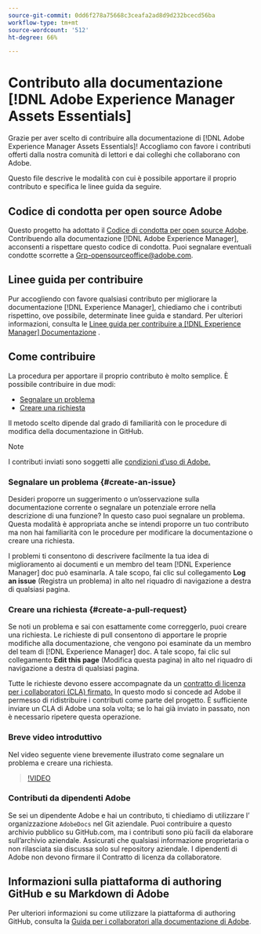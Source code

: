 ```yaml
---
source-git-commit: 0dd6f278a75668c3ceafa2ad8d9d232bcecd56ba
workflow-type: tm+mt
source-wordcount: '512'
ht-degree: 66%

---
```

# Contributo alla documentazione [!DNL Adobe Experience Manager Assets Essentials]

Grazie per aver scelto di contribuire alla documentazione di [!DNL Adobe Experience Manager Assets Essentials]! Accogliamo con favore i contributi offerti dalla nostra comunità di lettori e dai colleghi che collaborano con Adobe.

Questo file descrive le modalità con cui è possibile apportare il proprio contributo e specifica le linee guida da seguire.

## Codice di condotta per open source Adobe

Questo progetto ha adottato il [Codice di condotta per open source Adobe](code-of-conduct.md). Contribuendo alla documentazione [!DNL Adobe Experience Manager], acconsenti a rispettare questo codice di condotta. Puoi segnalare eventuali condotte scorrette a [Grp-opensourceoffice@adobe.com](mailto:Grp-opensourceoffice@adobe.com).

## Linee guida per contribuire

Pur accogliendo con favore qualsiasi contributo per migliorare la documentazione [!DNL Experience Manager], chiediamo che i contributi rispettino, ove possibile, determinate linee guida e standard. Per ulteriori informazioni, consulta le [Linee guida per contribuire a [!DNL Experience Manager] Documentazione](guidelines.md) .

## Come contribuire

La procedura per apportare il proprio contributo è molto semplice. È possibile contribuire in due modi:

* [Segnalare un problema](#create-an-issue)
* [Creare una richiesta](#create-a-pull-request)

Il metodo scelto dipende dal grado di familiarità con le procedure di modifica della documentazione in GitHub.

>[!NOTE]
>
>I contributi inviati sono soggetti alle [condizioni d’uso di Adobe.](https://www.adobe.com/it/legal/terms.html)

### Segnalare un problema {#create-an-issue}

Desideri proporre un suggerimento o un’osservazione sulla documentazione corrente o segnalare un potenziale errore nella descrizione di una funzione? In questo caso puoi segnalare un problema. Questa modalità è appropriata anche se intendi proporre un tuo contributo ma non hai familiarità con le procedure per modificare la documentazione o creare una richiesta.

I problemi ti consentono di descrivere facilmente la tua idea di miglioramento ai documenti e un membro del team [!DNL Experience Manager] doc può esaminarla. A tale scopo, fai clic sul collegamento **Log an issue** (Registra un problema) in alto nel riquadro di navigazione a destra di qualsiasi pagina.

### Creare una richiesta {#create-a-pull-request}

Se noti un problema e sai con esattamente come correggerlo, puoi creare una richiesta. Le richieste di pull consentono di apportare le proprie modifiche alla documentazione, che vengono poi esaminate da un membro del team di [!DNL Experience Manager] doc. A tale scopo, fai clic sul collegamento **Edit this page** (Modifica questa pagina) in alto nel riquadro di navigazione a destra di qualsiasi pagina.

Tutte le richieste devono essere accompagnate da un [contratto di licenza per i collaboratori (CLA) firmato.](https://opensource.adobe.com/cla.html) In questo modo si concede ad Adobe il permesso di ridistribuire i contributi come parte del progetto. È sufficiente inviare un CLA di Adobe una sola volta; se lo hai già inviato in passato, non è necessario ripetere questa operazione.

### Breve video introduttivo

Nel video seguente viene brevemente illustrato come segnalare un problema e creare una richiesta.

>[!VIDEO](https://video.tv.adobe.com/v/27069)

### Contributi da dipendenti Adobe

Se sei un dipendente Adobe e hai un contributo, ti chiediamo di utilizzare l’ organizzazione `AdobeDocs` nel Git aziendale. Puoi contribuire a questo archivio pubblico su GitHub.com, ma i contributi sono più facili da elaborare sull’archivio aziendale. Assicurati che qualsiasi informazione proprietaria o non rilasciata sia discussa solo sul repository aziendale. I dipendenti di Adobe non devono firmare il Contratto di licenza da collaboratore.

## Informazioni sulla piattaforma di authoring GitHub e su Markdown di Adobe

Per ulteriori informazioni su come utilizzare la piattaforma di authoring GitHub, consulta la [Guida per i collaboratori alla documentazione di Adobe](https://experienceleague.adobe.com/docs/contributor/contributor-guide/introduction.html?lang=it).
